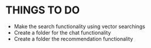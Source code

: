 # THINGS TO DO
   - Make the search functionality using vector searchings
   - Create a folder for the chat functionality
   - Create a folder the recommendation functionality
